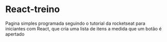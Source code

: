 # React-treino
Pagina simples programada seguindo o tutorial da rocketseat para iniciantes com React, que cria uma lista de itens a medida que um botão é apertado
